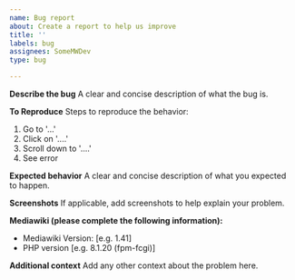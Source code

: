 ```yaml
---
name: Bug report
about: Create a report to help us improve
title: ''
labels: bug
assignees: SomeMWDev
type: bug

---
```


**Describe the bug**
A clear and concise description of what the bug is.

**To Reproduce**
Steps to reproduce the behavior:
1. Go to '...'
2. Click on '....'
3. Scroll down to '....'
4. See error

**Expected behavior**
A clear and concise description of what you expected to happen.

**Screenshots**
If applicable, add screenshots to help explain your problem.

**Mediawiki (please complete the following information):**
- Mediawiki Version: [e.g. 1.41]
- PHP version [e.g. 8.1.20 (fpm-fcgi)]

**Additional context**
Add any other context about the problem here.
